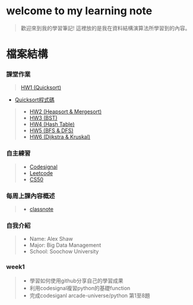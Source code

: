 # welcome to my learning note
> 歡迎來到我的學習筆記! 
> 這裡放的是我在資料結構演算法所學習到的內容。

# 檔案結構
### 課堂作業
> [HW1 (Quicksort)](HW1)
   * [Quicksort程式碼](HW1/QuickSort.ipynb)
> * [HW2 (Heapsort & Mergesort)](HW2)
> * [HW3 (BST)](HW3)
> * [HW4 (Hash Table)](HW4)
> * [HW5 (BFS & DFS)](HW5)
> * [HW6 (Dijkstra & Kruskal)](HW6)

### 自主練習
> * [Codesignal](CodeSignal)
> * [Leetcode](Leetcode)
> * [CS50](CS50)
### 每周上課內容概述
> * [classnote](classnote)


### 自我介紹
> * Name: Alex Shaw
> * Major: Big Data Management
> * School: Soochow University  

### week1
> * 學習如何使用github分享自己的學習成果
> * 利用codesignal複習python的基礎function
> * 完成codesiganl arcade-universe/python 第1至8題
